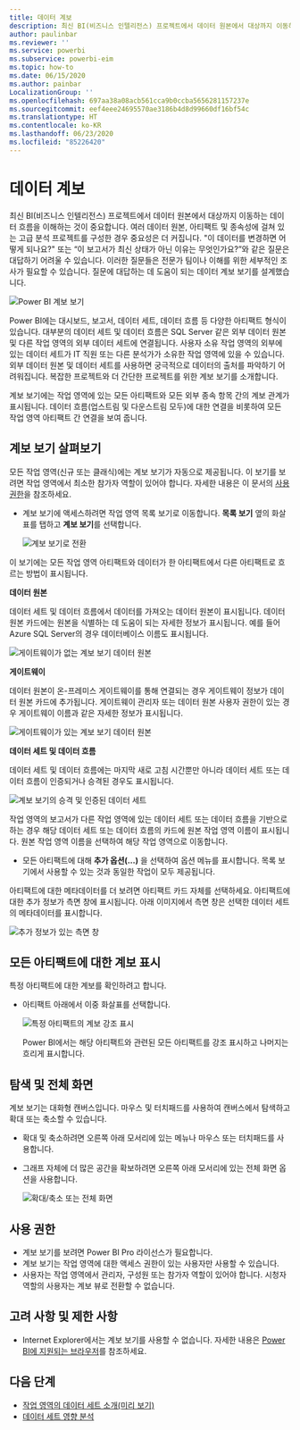 ```yaml
---
title: 데이터 계보
description: 최신 BI(비즈니스 인텔리전스) 프로젝트에서 데이터 원본에서 대상까지 이동하는 데이터 흐름을 이해하는 것은 많은 고객에게 중요한 과제입니다.
author: paulinbar
ms.reviewer: ''
ms.service: powerbi
ms.subservice: powerbi-eim
ms.topic: how-to
ms.date: 06/15/2020
ms.author: painbar
LocalizationGroup: ''
ms.openlocfilehash: 697aa38a08acb561cca9b0ccba5656281157237e
ms.sourcegitcommit: eef4eee24695570ae3186b4d8d99660df16bf54c
ms.translationtype: HT
ms.contentlocale: ko-KR
ms.lasthandoff: 06/23/2020
ms.locfileid: "85226420"
---
```

# <a name="data-lineage"></a>데이터 계보
최신 BI(비즈니스 인텔리전스) 프로젝트에서 데이터 원본에서 대상까지 이동하는 데이터 흐름을 이해하는 것이 중요합니다. 여러 데이터 원본, 아티팩트 및 종속성에 걸쳐 있는 고급 분석 프로젝트를 구성한 경우 중요성은 더 커집니다. "이 데이터를 변경하면 어떻게 되나요?" 또는 “이 보고서가 최신 상태가 아닌 이유는 무엇인가요?”와 같은 질문은 대답하기 어려울 수 있습니다. 이러한 질문들은 전문가 팀이나 이해를 위한 세부적인 조사가 필요할 수 있습니다. 질문에 대답하는 데 도움이 되는 데이터 계보 보기를 설계했습니다.

![Power BI 계보 보기](media/service-data-lineage/service-data-lineage-view.png)
 
Power BI에는 대시보드, 보고서, 데이터 세트, 데이터 흐름 등 다양한 아티팩트 형식이 있습니다. 대부분의 데이터 세트 및 데이터 흐름은 SQL Server 같은 외부 데이터 원본 및 다른 작업 영역의 외부 데이터 세트에 연결됩니다. 사용자 소유 작업 영역의 외부에 있는 데이터 세트가 IT 직원 또는 다른 분석가가 소유한 작업 영역에 있을 수 있습니다. 외부 데이터 원본 및 데이터 세트를 사용하면 궁극적으로 데이터의 출처를 파악하기 어려워집니다. 복잡한 프로젝트와 더 간단한 프로젝트를 위한 계보 보기를 소개합니다.

계보 보기에는 작업 영역에 있는 모든 아티팩트와 모든 외부 종속 항목 간의 계보 관계가 표시됩니다. 데이터 흐름(업스트림 및 다운스트림 모두)에 대한 연결을 비롯하여 모든 작업 영역 아티팩트 간 연결을 보여 줍니다.

## <a name="explore-lineage-view"></a>계보 보기 살펴보기

모든 작업 영역(신규 또는 클래식)에는 계보 보기가 자동으로 제공됩니다. 이 보기를 보려면 작업 영역에서 최소한 참가자 역할이 있어야 합니다. 자세한 내용은 이 문서의 [사용 권한](#permissions)을 참조하세요.

* 계보 보기에 액세스하려면 작업 영역 목록 보기로 이동합니다. **목록 보기** 옆의 화살표를 탭하고 **계보 보기**를 선택합니다.

   ![계보 보기로 전환](media/service-data-lineage/service-data-lineage-view-select.png)

이 보기에는 모든 작업 영역 아티팩트와 데이터가 한 아티팩트에서 다른 아티팩트로 흐르는 방법이 표시됩니다.

**데이터 원본**

데이터 세트 및 데이터 흐름에서 데이터를 가져오는 데이터 원본이 표시됩니다. 데이터 원본 카드에는 원본을 식별하는 데 도움이 되는 자세한 정보가 표시됩니다. 예를 들어 Azure SQL Server의 경우 데이터베이스 이름도 표시됩니다.

![게이트웨이가 없는 계보 보기 데이터 원본](media/service-data-lineage/service-data-lineage-data-source-card.png)
 
**게이트웨이**

데이터 원본이 온-프레미스 게이트웨이를 통해 연결되는 경우 게이트웨이 정보가 데이터 원본 카드에 추가됩니다. 게이트웨이 관리자 또는 데이터 원본 사용자 권한이 있는 경우 게이트웨이 이름과 같은 자세한 정보가 표시됩니다.

![게이트웨이가 있는 계보 보기 데이터 원본](media/service-data-lineage/service-data-lineage-data-gateway-card.png)

**데이터 세트 및 데이터 흐름**
 
데이터 세트 및 데이터 흐름에는 마지막 새로 고침 시간뿐만 아니라 데이터 세트 또는 데이터 흐름이 인증되거나 승격된 경우도 표시됩니다.

![계보 보기의 승격 및 인증된 데이터 세트](media/service-data-lineage/service-data-lineage-promoted-certified.png)
 
작업 영역의 보고서가 다른 작업 영역에 있는 데이터 세트 또는 데이터 흐름을 기반으로 하는 경우 해당 데이터 세트 또는 데이터 흐름의 카드에 원본 작업 영역 이름이 표시됩니다. 원본 작업 영역 이름을 선택하여 해당 작업 영역으로 이동합니다.

* 모든 아티팩트에 대해 **추가 옵션(...)** 을 선택하여 옵션 메뉴를 표시합니다. 목록 보기에서 사용할 수 있는 것과 동일한 작업이 모두 제공됩니다.

아티팩트에 대한 메타데이터를 더 보려면 아티팩트 카드 자체를 선택하세요. 아티팩트에 대한 추가 정보가 측면 창에 표시됩니다. 아래 이미지에서 측면 창은 선택한 데이터 세트의 메타데이터를 표시합니다.

![추가 정보가 있는 측면 창](media/service-data-lineage/service-data-lineage-side-pane.png)
 
## <a name="show-lineage-for-any-artifact"></a>모든 아티팩트에 대한 계보 표시 

특정 아티팩트에 대한 계보를 확인하려고 합니다.

* 아티팩트 아래에서 이중 화살표를 선택합니다.

   ![특정 아티팩트의 계보 강조 표시](media/service-data-lineage/service-data-lineage-specific-artifact.png)

   Power BI에서는 해당 아티팩트와 관련된 모든 아티팩트를 강조 표시하고 나머지는 흐리게 표시합니다. 

## <a name="navigation-and-full-screen"></a>탐색 및 전체 화면 

계보 보기는 대화형 캔버스입니다. 마우스 및 터치패드를 사용하여 캔버스에서 탐색하고 확대 또는 축소할 수 있습니다.

* 확대 및 축소하려면 오른쪽 아래 모서리에 있는 메뉴나 마우스 또는 터치패드를 사용합니다.
* 그래프 자체에 더 많은 공간을 확보하려면 오른쪽 아래 모서리에 있는 전체 화면 옵션을 사용합니다. 

    ![확대/축소 또는 전체 화면](media/service-data-lineage/service-data-lineage-zoom.png)

## <a name="permissions"></a>사용 권한

* 계보 보기를 보려면 Power BI Pro 라이선스가 필요합니다.
* 계보 보기는 작업 영역에 대한 액세스 권한이 있는 사용자만 사용할 수 있습니다.
* 사용자는 작업 영역에서 관리자, 구성원 또는 참가자 역할이 있어야 합니다. 시청자 역할의 사용자는 계보 뷰로 전환할 수 없습니다.


## <a name="considerations-and-limitations"></a>고려 사항 및 제한 사항

- Internet Explorer에서는 계보 보기를 사용할 수 없습니다. 자세한 내용은 [Power BI에 지원되는 브라우저](../fundamentals/power-bi-browsers.md)를 참조하세요.

## <a name="next-steps"></a>다음 단계

* [작업 영역의 데이터 세트 소개(미리 보기)](../connect-data/service-datasets-across-workspaces.md)
* [데이터 세트 영향 분석](service-dataset-impact-analysis.md)
